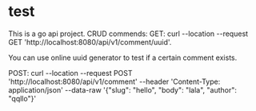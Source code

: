 # test
This is a go api project.
CRUD commends:
  GET: curl --location --request GET 'http://localhost:8080/api/v1/comment/uuid'.
  
  You can use online uuid generator to test if a certain comment exists.
  
  POST: curl --location --request POST 'http://localhost:8080/api/v1/comment' --header 'Content-Type: application/json' --data-raw '{"slug": "hello", "body": "lala", "author": "qqllo"}'
